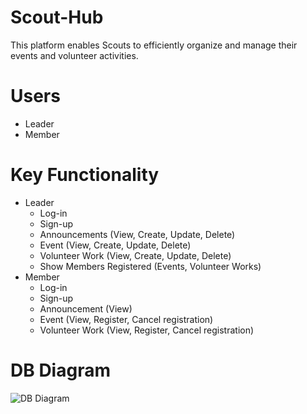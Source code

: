 # Scout-Hub
This platform enables Scouts to efficiently organize and manage their events and volunteer activities.

# Users
- Leader
- Member

# Key Functionality
- Leader
    - Log-in
    - Sign-up
    - Announcements (View, Create, Update, Delete)
    - Event (View, Create, Update, Delete)
    - Volunteer Work (View, Create, Update, Delete)
    - Show Members Registered (Events, Volunteer Works)
- Member
    - Log-in
    - Sign-up
    - Announcement (View)
    - Event (View, Register, Cancel registration)
    - Volunteer Work (View, Register, Cancel registration)

# DB Diagram
![DB Diagram](Images/DbDiagram.png)
